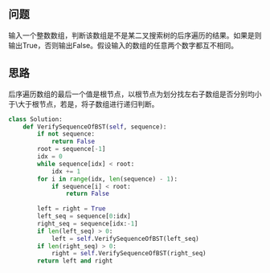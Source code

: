 ## 问题
输入一个整数数组，判断该数组是不是某二叉搜索树的后序遍历的结果。如果是则输出True，否则输出False。假设输入的数组的任意两个数字都互不相同。

## 思路
后序遍历数组的最后一个值是根节点，以根节点为划分找左右子数组是否分别均小于\大于根节点，若是，将子数组进行递归判断。
```python
class Solution:
    def VerifySequenceOfBST(self, sequence):
        if not sequence:
            return False
        root = sequence[-1]
        idx = 0
        while sequence[idx] < root:
            idx += 1
        for i in range(idx, len(sequence) - 1):
            if sequence[i] < root:
                return False
        
        left = right = True
        left_seq = sequence[0:idx]
        right_seq = sequence[idx:-1]
        if len(left_seq) > 0:
            left = self.VerifySequenceOfBST(left_seq)
        if len(right_seq) > 0:
            right = self.VerifySequenceOfBST(right_seq)
        return left and right
```

